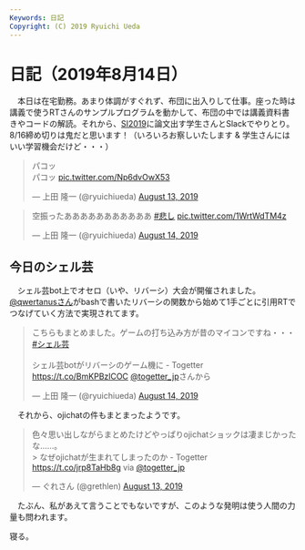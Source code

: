 ```yaml
---
Keywords: 日記
Copyright: (C) 2019 Ryuichi Ueda
---
```


# 日記（2019年8月14日）

　本日は在宅勤務。あまり体調がすぐれず、布団に出入りして仕事。座った時は講義で使うRTさんのサンプルプログラムを動かして、布団の中では講義資料書きやコードの解読。それから、[SI2019](https://sice-si.org/conf/si2019/)に論文出す学生さんとSlackでやりとり。8/16締め切りは鬼だと思います！（いろいろお察しいたします & 学生さんにはいい学習機会だけど・・・）


<blockquote class="twitter-tweet" data-partner="tweetdeck"><p lang="ja" dir="ltr">パコッ<br>パコッ <a href="https://t.co/Np6dvOwX53">pic.twitter.com/Np6dvOwX53</a></p>&mdash; 上田 隆一 (@ryuichiueda) <a href="https://twitter.com/ryuichiueda/status/1161425112836349953?ref_src=twsrc%5Etfw">August 13, 2019</a></blockquote>
<script async src="https://platform.twitter.com/widgets.js" charset="utf-8"></script>

<blockquote class="twitter-tweet" data-partner="tweetdeck"><p lang="ja" dir="ltr">空振ったあああああああああああ <a href="https://twitter.com/hashtag/%E6%82%B2%E3%81%97?src=hash&amp;ref_src=twsrc%5Etfw">#悲し</a> <a href="https://t.co/1WrtWdTM4z">pic.twitter.com/1WrtWdTM4z</a></p>&mdash; 上田 隆一 (@ryuichiueda) <a href="https://twitter.com/ryuichiueda/status/1161444382035210240?ref_src=twsrc%5Etfw">August 14, 2019</a></blockquote>
<script async src="https://platform.twitter.com/widgets.js" charset="utf-8"></script>

## 今日のシェル芸

　シェル芸bot上でオセロ（いや、リバーシ）大会が開催されました。[@qwertanusさん](https://twitter.com/qwertanus)がbashで書いたリバーシの関数から始めて1手ごとに引用RTでつなげていく方法で実現されてます。

<blockquote class="twitter-tweet" data-partner="tweetdeck"><p lang="ja" dir="ltr">こちらもまとめました。ゲームの打ち込み方が昔のマイコンですね・・・ <a href="https://twitter.com/hashtag/%E3%82%B7%E3%82%A7%E3%83%AB%E8%8A%B8?src=hash&amp;ref_src=twsrc%5Etfw">#シェル芸</a><br><br>シェル芸botがリバーシのゲーム機に - Togetter <a href="https://t.co/BmKPBzlCOC">https://t.co/BmKPBzlCOC</a> <a href="https://twitter.com/togetter_jp?ref_src=twsrc%5Etfw">@togetter_jp</a>さんから</p>&mdash; 上田 隆一 (@ryuichiueda) <a href="https://twitter.com/ryuichiueda/status/1161608483709452288?ref_src=twsrc%5Etfw">August 14, 2019</a></blockquote>
<script async src="https://platform.twitter.com/widgets.js" charset="utf-8"></script>




　それから、ojichatの件もまとまったようです。

<blockquote class="twitter-tweet" data-partner="tweetdeck"><p lang="ja" dir="ltr">色々思い出しながらまとめたけどやっぱりojichatショックは凄まじかったな……。<br>&gt; なぜojichatが生まれてしまったのか - Togetter <a href="https://t.co/jrp8TaHb8g">https://t.co/jrp8TaHb8g</a> via <a href="https://twitter.com/togetter_jp?ref_src=twsrc%5Etfw">@togetter_jp</a></p>&mdash; ぐれさん (@grethlen) <a href="https://twitter.com/grethlen/status/1161414567148314625?ref_src=twsrc%5Etfw">August 13, 2019</a></blockquote>
<script async src="https://platform.twitter.com/widgets.js" charset="utf-8"></script>

　たぶん、私があえて言うことでもないですが、このような発明は使う人間の力量も問われます。


寝る。

